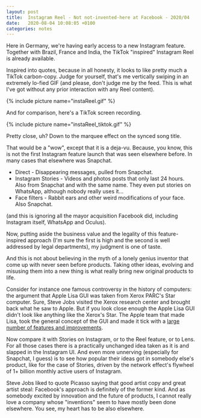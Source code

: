 ```yaml
---
layout: post
title:  Instagram Reel - Not not-invented-here at Facebook - 2020/04
date:   2020-08-04 10:08:05 +0100
categories: notes
---
```


Here in Germany, we're having early access to a new Instagram feature. Together with Brazil, France and India, the TikTok "inspired" Instagram Reel is already available.

Inspired into quotes, because in all honesty, it looks to like pretty much a TikTok carbon-copy. Judge for yourself, that's me vertically swiping in an extremely lo-fied GIF (and please, don't judge me by the feed. This is what I've got without any prior interaction with any Reel content).

{% include picture name="instaReel.gif" %}

And for comparison, here's a TikTok screen recording.

{% include picture name="instaReel_tiktok.gif" %}

Pretty close, uh? Down to the marquee effect on the synced song title.


That would be a "wow", except that it is a deja-vu. Because, you know, this is not the first Instagram feature launch that was seen elsewhere before. In many cases that elsewhere was Snapchat.

- Direct - Disappearing messages, pulled from Snapchat.
- Instagram Stories - Videos and photos posts that only last 24 hours. Also from Snapchat and with the same name. They even put stories on WhatsApp, although nobody really uses it...
- Face filters - Rabbit ears and other weird modifications of your face. Also Snapchat.

(and this is ignoring all the mayor acquisition Facebook did, including Instagram itself, WhatsApp and Oculus).

Now, putting aside the business value and the legality of this feature-inspired approach (I'm sure the first is high and the second is well addressed by legal departments), my judgment is one of taste.


And this is not about believing in the myth of a lonely genius inventor that come up with never seen before products. Taking other ideas, evolving and misusing them into a new thing is what really bring new original products to life.


Consider for instance one famous controversy in the history of computers: the argument that Apple Lisa GUI was taken from Xerox PARC's Star computer. Sure, Steve Jobs visited the Xerox research center and brought back what he saw to Apple. But if you look close enough the Apple Lisa GUI didn't look like anything like the Xerox's Star. The Apple team that made Lisa, took the general concept of the GUI and made it tick with a [large number of features and improvements](https://www.folklore.org/StoryView.py?project=Macintosh&story=On_Xerox,_Apple_and_Progress.txt&topic=Software%20Design&sortOrder=Sort%20by%20Date).


Now compare it with Stories on Instagram, or to the Reel feature, or to Lens. For all those cases there is a practically unchanged idea taken as it is and slapped in the Instagram UI. And even more unnerving (especially for Snapchat, I guess) is to see how popular their ideas got in somebody else's product, like for the case of Stories, driven by the network effect's flywheel of 1+ billion monthly active users of Instagram.


Steve Jobs liked to quote Picasso saying that good artist copy and great artist steal: Facebook's approach is definitely of the former kind. And as somebody excited by innovation and the future of products, I cannot really love a company whose "inventions" seem to have mostly been done elsewhere. You see, my heart has to be also elsewhere.
